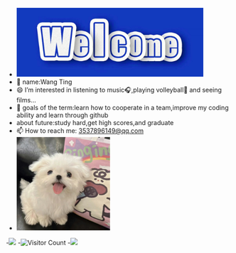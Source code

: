 - <img src="https://github.com/wting-9/wting-9/blob/main/picture2.jpg" width="420px">
- 👧 name:Wang Ting
- 😄 I’m interested in listening to music🎧,playing volleyball🏸 and seeing films...
- 🎯 goals of the term:learn how to cooperate in a team,improve my coding ability and learn through github
- about future:study hard,get high scores,and graduate
- 📫 How to reach me: 3537896149@qq.com
- <img src="https://github.com/wting-9/wting-9/blob/main/picture1.png" width="210px">
-![](https://github-readme-stats.vercel.app/api?username=wting-9&show_icons=true&theme=transparent)
-![Visitor Count](https://profile-counter.glitch.me/wting-9/count.svg)
-![](https://github-readme-activity-graph.cyclic.app/graph?username=你的Github用户名&theme=dracula)




